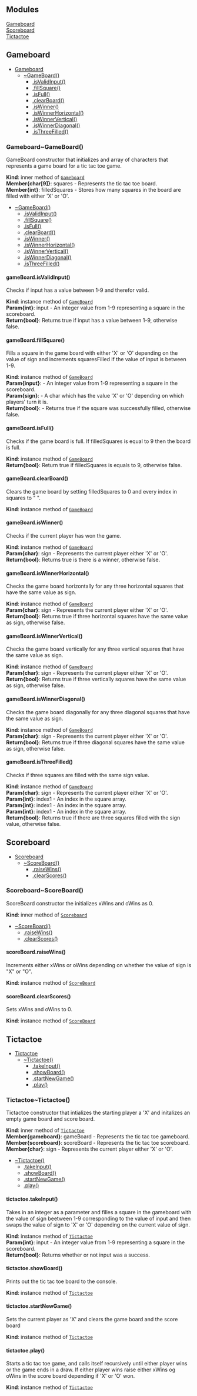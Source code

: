 ## Modules

<dl>
<dt><a href="#module_Gameboard">Gameboard</a></dt>
<dd></dd>
<dt><a href="#module_Scoreboard">Scoreboard</a></dt>
<dd></dd>
<dt><a href="#module_Tictactoe">Tictactoe</a></dt>
<dd></dd>
</dl>

<a name="module_Gameboard"></a>

## Gameboard

* [Gameboard](#module_Gameboard)
    * [~GameBoard()](#module_Gameboard..GameBoard)
        * [.isValidInput()](#module_Gameboard..GameBoard+isValidInput)
        * [.fillSquare()](#module_Gameboard..GameBoard+fillSquare)
        * [.isFull()](#module_Gameboard..GameBoard+isFull)
        * [.clearBoard()](#module_Gameboard..GameBoard+clearBoard)
        * [.isWinner()](#module_Gameboard..GameBoard+isWinner)
        * [.isWinnerHorizontal()](#module_Gameboard..GameBoard+isWinnerHorizontal)
        * [.isWinnerVertical()](#module_Gameboard..GameBoard+isWinnerVertical)
        * [.isWinnerDiagonal()](#module_Gameboard..GameBoard+isWinnerDiagonal)
        * [.isThreeFilled()](#module_Gameboard..GameBoard+isThreeFilled)

<a name="module_Gameboard..GameBoard"></a>

### Gameboard~GameBoard()
GameBoard constructor that initializes and array of characters
 that represents a game board for a tic tac toe game.

**Kind**: inner method of [<code>Gameboard</code>](#module_Gameboard)  
**Member{char[9]}**: squares - Represents the tic tac toe board.  
**Member{int}**: filledSquares - Stores how many squares in the board are filled with either 'X' or 'O'.  

* [~GameBoard()](#module_Gameboard..GameBoard)
    * [.isValidInput()](#module_Gameboard..GameBoard+isValidInput)
    * [.fillSquare()](#module_Gameboard..GameBoard+fillSquare)
    * [.isFull()](#module_Gameboard..GameBoard+isFull)
    * [.clearBoard()](#module_Gameboard..GameBoard+clearBoard)
    * [.isWinner()](#module_Gameboard..GameBoard+isWinner)
    * [.isWinnerHorizontal()](#module_Gameboard..GameBoard+isWinnerHorizontal)
    * [.isWinnerVertical()](#module_Gameboard..GameBoard+isWinnerVertical)
    * [.isWinnerDiagonal()](#module_Gameboard..GameBoard+isWinnerDiagonal)
    * [.isThreeFilled()](#module_Gameboard..GameBoard+isThreeFilled)

<a name="module_Gameboard..GameBoard+isValidInput"></a>

#### gameBoard.isValidInput()
Checks if input has a value between 1-9 and therefor valid.

**Kind**: instance method of [<code>GameBoard</code>](#module_Gameboard..GameBoard)  
**Param{int}**: input - An integer value from 1-9 representing a square in the scoreboard.  
**Return{bool}**: Returns true if input has a value between 1-9, otherwise false.  
<a name="module_Gameboard..GameBoard+fillSquare"></a>

#### gameBoard.fillSquare()
Fills a square in the game board with either 'X' or 'O' depending on the value of sign
 and increments squaresFilled if the value of input is between 1-9.

**Kind**: instance method of [<code>GameBoard</code>](#module_Gameboard..GameBoard)  
**Param{input}**: - An integer value from 1-9 representing a square in the scoreboard.  
**Param{sign}**: - A char which has the value 'X' or 'O' depending on which players' turn it is.  
**Return{bool}**: - Returns true if the square was successfully filled, otherwise false.  
<a name="module_Gameboard..GameBoard+isFull"></a>

#### gameBoard.isFull()
Checks if the game board is full. If filledSquares is equal to 9 then the board is full.

**Kind**: instance method of [<code>GameBoard</code>](#module_Gameboard..GameBoard)  
**Return{bool}**: Return true if filledSquares is equals to 9, otherwise false.  
<a name="module_Gameboard..GameBoard+clearBoard"></a>

#### gameBoard.clearBoard()
Clears the game board by setting filledSquares to 0 and every index in squares to " ".

**Kind**: instance method of [<code>GameBoard</code>](#module_Gameboard..GameBoard)  
<a name="module_Gameboard..GameBoard+isWinner"></a>

#### gameBoard.isWinner()
Checks if the current player has won the game.

**Kind**: instance method of [<code>GameBoard</code>](#module_Gameboard..GameBoard)  
**Param{char}**: sign - Represents the current player either 'X' or 'O'.  
**Return{bool}**: Returns true is there is a winner, otherwise false.  
<a name="module_Gameboard..GameBoard+isWinnerHorizontal"></a>

#### gameBoard.isWinnerHorizontal()
Checks the game board horizontally for any three horizontal squares that
have the same value as sign.

**Kind**: instance method of [<code>GameBoard</code>](#module_Gameboard..GameBoard)  
**Param{char}**: sign - Represents the current player either 'X' or 'O'.  
**Return{bool}**: Returns true if three horizontal squares have the same value as sign, otherwise false.  
<a name="module_Gameboard..GameBoard+isWinnerVertical"></a>

#### gameBoard.isWinnerVertical()
Checks the game board vertically for any three vertical squares that 
have the same value as sign.

**Kind**: instance method of [<code>GameBoard</code>](#module_Gameboard..GameBoard)  
**Param{char}**: sign - Represents the current player either 'X' or 'O'.  
**Return{bool}**: Returns true if three vertically squares have the same value as sign, otherwise false.  
<a name="module_Gameboard..GameBoard+isWinnerDiagonal"></a>

#### gameBoard.isWinnerDiagonal()
Checks the game board diagonally for any three diagonal squares that 
have the same value as sign.

**Kind**: instance method of [<code>GameBoard</code>](#module_Gameboard..GameBoard)  
**Param{char}**: sign - Represents the current player either 'X' or 'O'.  
**Return{bool}**: Returns true if three diagonal squares have the same value as sign, otherwise false.  
<a name="module_Gameboard..GameBoard+isThreeFilled"></a>

#### gameBoard.isThreeFilled()
Checks if three squares are filled with the same sign value.

**Kind**: instance method of [<code>GameBoard</code>](#module_Gameboard..GameBoard)  
**Param{char}**: sign - Represents the current player either 'X' or 'O'.  
**Param{int}**: index1 - An index in the square array.  
**Param{int}**: index1 - An index in the square array.  
**Param{int}**: index1 - An index in the square array.  
**Return{bool}**: Returns true if there are three squares filled with the sign value, otherwise false.  
<a name="module_Scoreboard"></a>

## Scoreboard

* [Scoreboard](#module_Scoreboard)
    * [~ScoreBoard()](#module_Scoreboard..ScoreBoard)
        * [.raiseWins()](#module_Scoreboard..ScoreBoard+raiseWins)
        * [.clearScores()](#module_Scoreboard..ScoreBoard+clearScores)

<a name="module_Scoreboard..ScoreBoard"></a>

### Scoreboard~ScoreBoard()
ScoreBoard constructor the initializes xWins and oWins as 0.

**Kind**: inner method of [<code>Scoreboard</code>](#module_Scoreboard)  

* [~ScoreBoard()](#module_Scoreboard..ScoreBoard)
    * [.raiseWins()](#module_Scoreboard..ScoreBoard+raiseWins)
    * [.clearScores()](#module_Scoreboard..ScoreBoard+clearScores)

<a name="module_Scoreboard..ScoreBoard+raiseWins"></a>

#### scoreBoard.raiseWins()
Increments either xWins or oWins depending on whether the value of sign is "X" or "O".

**Kind**: instance method of [<code>ScoreBoard</code>](#module_Scoreboard..ScoreBoard)  
<a name="module_Scoreboard..ScoreBoard+clearScores"></a>

#### scoreBoard.clearScores()
Sets xWins and oWins to 0.

**Kind**: instance method of [<code>ScoreBoard</code>](#module_Scoreboard..ScoreBoard)  
<a name="module_Tictactoe"></a>

## Tictactoe

* [Tictactoe](#module_Tictactoe)
    * [~Tictactoe()](#module_Tictactoe..Tictactoe)
        * [.takeInput()](#module_Tictactoe..Tictactoe+takeInput)
        * [.showBoard()](#module_Tictactoe..Tictactoe+showBoard)
        * [.startNewGame()](#module_Tictactoe..Tictactoe+startNewGame)
        * [.play()](#module_Tictactoe..Tictactoe+play)

<a name="module_Tictactoe..Tictactoe"></a>

### Tictactoe~Tictactoe()
Tictactoe constructor that intializes the starting player a 'X' and initalizes an empty game board and score board.

**Kind**: inner method of [<code>Tictactoe</code>](#module_Tictactoe)  
**Member{gameboard}**: gameBoard - Represents the tic tac toe gameboard.  
**Member{scoreboard}**: scoreBoard - Represents the tic tac toe scoreboard.  
**Member{char}**: sign - Represents the current player either 'X' or 'O'.  

* [~Tictactoe()](#module_Tictactoe..Tictactoe)
    * [.takeInput()](#module_Tictactoe..Tictactoe+takeInput)
    * [.showBoard()](#module_Tictactoe..Tictactoe+showBoard)
    * [.startNewGame()](#module_Tictactoe..Tictactoe+startNewGame)
    * [.play()](#module_Tictactoe..Tictactoe+play)

<a name="module_Tictactoe..Tictactoe+takeInput"></a>

#### tictactoe.takeInput()
Takes in an integer as a parameter and filles a square in the gameboard with the value of sign beetween 1-9 
corresponding to the value of input and then swaps the value of sign to 'X' or 'O' depending on the current value of sign.

**Kind**: instance method of [<code>Tictactoe</code>](#module_Tictactoe..Tictactoe)  
**Param{int}**: input - An integer value from 1-9 representing a square in the scoreboard.  
**Return{bool}**: Returns whether or not input was a success.  
<a name="module_Tictactoe..Tictactoe+showBoard"></a>

#### tictactoe.showBoard()
Prints out the tic tac toe board to the console.

**Kind**: instance method of [<code>Tictactoe</code>](#module_Tictactoe..Tictactoe)  
<a name="module_Tictactoe..Tictactoe+startNewGame"></a>

#### tictactoe.startNewGame()
Sets the current player as 'X' and clears the game board and the score board

**Kind**: instance method of [<code>Tictactoe</code>](#module_Tictactoe..Tictactoe)  
<a name="module_Tictactoe..Tictactoe+play"></a>

#### tictactoe.play()
Starts a tic tac toe game, and calls itself recursively until either player wins or the game ends in a draw.
If either player wins raise either xWins og oWins in the score board depending if 'X' or 'O' won.

**Kind**: instance method of [<code>Tictactoe</code>](#module_Tictactoe..Tictactoe)  
